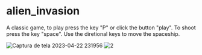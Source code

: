 # alien_invasion

A classic game, to play press the key "P" or click the button "play".
To shoot press the key "space".
Use the diretional keys to move the spaceship.

![Captura de tela 2023-04-22 231956](https://user-images.githubusercontent.com/69973642/233816065-aa07d873-3a38-43cb-b119-f75c39db14f0.png)
![2](https://user-images.githubusercontent.com/69973642/233816067-e74de26e-7c4e-4885-818d-0414685cde2b.png)

